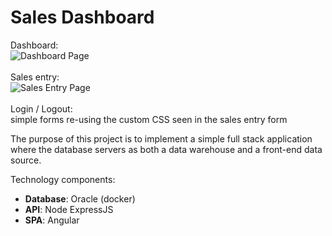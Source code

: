 # Sales Dashboard

Dashboard: <br>
![Dashboard Page](/ReadMeHelper/dashboardpage.png?raw=true) <br><br>
Sales entry: <br>
![Sales Entry Page](/ReadMeHelper/salesentry.png?raw=true) <br><br>
Login / Logout: <br>
simple forms re-using the custom CSS seen in the sales entry form

The purpose of this project is to implement a simple full stack application where the database servers as both a data warehouse and a front-end data source.


Technology components:
<ul>
    <li><b>Database</b>: Oracle (docker)</li>
    <li><b>API</b>: Node ExpressJS
    <li><b>SPA</b>: Angular
</ul>
